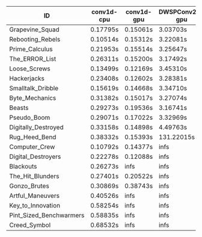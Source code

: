 |ID|conv1d-cpu|conv1d-gpu|DWSPConv2D-gpu|gemm-gpu|avg|
|-|-|-|-|-|-|
|Grapevine_Squad|0.17795s|0.15061s|3.03703s|1.91055s|1.31904s|
|Rebooting_Rebels|0.10514s|0.15312s|3.22081s|1.86236s|1.33536s|
|Prime_Calculus|0.21953s|0.15514s|3.25647s|1.87423s|1.37634s|
|The_ERROR_List|0.26311s|0.15200s|3.17492s|2.06454s|1.41364s|
|Loose_Screws|0.13499s|0.12169s|3.45310s|1.95126s|1.41526s|
|Hackerjacks|0.23408s|0.12602s|3.28381s|2.03094s|1.41871s|
|Smalltalk_Dribble|0.15619s|0.14668s|3.34710s|2.05651s|1.42662s|
|Byte_Mechanics|0.31382s|0.15017s|3.27074s|2.04073s|1.44387s|
|Beasts|0.29273s|0.19536s|3.16741s|2.13050s|1.44650s|
|Pseudo_Boom|0.29071s|0.17022s|3.32969s|2.11235s|1.47574s|
|Digitally_Destroyed|0.33158s|0.14898s|4.49763s|2.65303s|1.90780s|
|Rug_Heed_Bend|0.38332s|0.15393s|131.22015s|4.69113s|34.11213s|
|Computer_Crew|0.10792s|0.14377s|infs|4.73622s|infs|
|Digital_Destroyers|0.22278s|0.12088s|infs|2.05312s|infs|
|Blackouts|0.26273s|infs|infs|1.93361s|infs|
|The_Hit_Blunders|0.27401s|0.20522s|infs|2.03474s|infs|
|Gonzo_Brutes|0.30869s|0.38743s|infs|4.55035s|infs|
|Artful_Maneuvers|0.40526s|infs|infs|4.69647s|infs|
|Key_to_Innovation|0.58254s|infs|infs|4.69900s|infs|
|Pint_Sized_Benchwarmers|0.58835s|infs|infs|4.66759s|infs|
|Creed_Symbol|0.68532s|infs|infs|4.72265s|infs|

